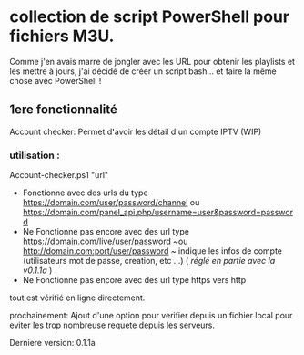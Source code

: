 # collection de script PowerShell pour fichiers M3U.
Comme j'en avais marre de jongler avec les URL pour obtenir les playlists et les mettre à jours, j'ai décidé de créer un script bash... et faire la même chose avec PowerShell !

## 1ere fonctionnalité
Account checker:
Permet d'avoir les détail d'un compte IPTV (WIP)

### utilisation :
  
  Account-checker.ps1 "url"
- Fonctionne avec des urls du type https://domain.com/user/password/channel ou https://domain.com/panel_api.php/username=user&password=password
- Ne Fonctionne pas encore avec des url type https://domain.com/live/user/password ~ou http://domain.com:port/user/password ~
indique les infos de compte (utilisateurs mot de passe, creation, etc ...) ( *réglé en partie avec la v0.1.1a* )
- Ne Fonctionne pas encore avec des url type https vers http

tout est vérifié en ligne directement.

prochainement:
Ajout d'une option pour verifier depuis un fichier local pour eviter les trop nombreuse requete depuis les serveurs.

Derniere version: 0.1.1a
